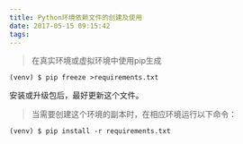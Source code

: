 ```yaml
---
title: Python环境依赖文件的创建及使用
date: 2017-05-15 09:15:42
tags:
---
```

> 在真实环境或虚拟环境中使用pip生成
```
(venv) $ pip freeze >requirements.txt
```
安装或升级包后，最好更新这个文件。

> 当需要创建这个环境的副本时，在相应环境运行以下命令：
```
(venv) $ pip install -r requirements.txt
```